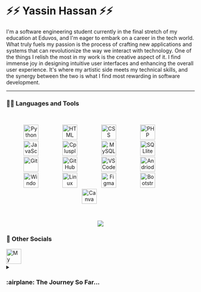 # ⚡⚡ Yassin Hassan ⚡⚡
<!--
**yh70692/yh70692** is a ✨ _special_ ✨ repository because its `README.md` (this file) appears on your GitHub profile.

Here are some ideas to get you started:

- 🔭 I’m currently working on ...
- 🌱 I’m currently learning ...
- 👯 I’m looking to collaborate on ...
- 🤔 I’m looking for help with ...
- 💬 Ask me about ...
- 📫 How to reach me: ...
- 😄 Pronouns: ...
- ⚡ Fun fact: ...
-->
I'm a software engineering student currently in the final stretch of my education at Eduvos, and I'm eager to embark on a career in the tech world. What truly fuels my passion is the process of crafting new applications and systems that can revolutionize the way we interact with technology. One of the things I relish the most in my work is the creative aspect of it. I find immense joy in designing intuitive user interfaces and enhancing the overall user experience. It's where my artistic side meets my technical skills, and the synergy between the two is what I find most rewarding in software development.

---

### 👨‍💻 Languages and Tools 

<br>

<p align="center">
<img  alt="Python" width="40px" style="padding-right:60px;" src="https://cdn.jsdelivr.net/gh/devicons/devicon/icons/python/python-plain.svg" />
<img  alt="HTML" width="40px" style="padding-right:60px;" src="https://cdn.jsdelivr.net/gh/devicons/devicon/icons/html5/html5-plain.svg" />
<img  alt="CSS" width="40px" style="padding-right:60px;" src="https://cdn.jsdelivr.net/gh/devicons/devicon/icons/css3/css3-plain.svg" />
<img  alt="PHP" width="40px" style="padding-right:60px;" src="https://cdn.jsdelivr.net/gh/devicons/devicon/icons/php/php-plain.svg" />       
<img  alt="JavaScript" width="40px" style="padding-right:60px;" src="https://cdn.jsdelivr.net/gh/devicons/devicon/icons/javascript/javascript-plain.svg" />
<img alt="Cplusplus" width="40px" style="padding-right:60px;"src="https://cdn.jsdelivr.net/gh/devicons/devicon/icons/cplusplus/cplusplus-plain.svg" />
<img  alt="MySQL" width="40px" style="padding-right:60px;" src="https://cdn.jsdelivr.net/gh/devicons/devicon/icons/mysql/mysql-original.svg" />
<img  alt="SQLlite" width="40px" style="padding-right:60px;" src="https://cdn.jsdelivr.net/gh/devicons/devicon/icons/sqlite/sqlite-original.svg" />
<img  alt="Git" width="40px" style="padding-right:60px;" src="https://cdn.jsdelivr.net/gh/devicons/devicon/icons/git/git-original.svg" />
<img  alt="GitHub" width="40px" style="padding-right:60px;" src="https://cdn.jsdelivr.net/gh/devicons/devicon/icons/github/github-original.svg" />
<img  alt="VSCode" width="40px" style="padding-right:60px;" img src="https://cdn.jsdelivr.net/gh/devicons/devicon/icons/vscode/vscode-original.svg" />
<img  alt="Andriod" width="40px" style="padding-right:60px;" src="https://cdn.jsdelivr.net/gh/devicons/devicon/icons/androidstudio/androidstudio-original.svg" />
<img  alt="Windows" width="40px" style="padding-right:60px;" src="https://cdn.jsdelivr.net/gh/devicons/devicon/icons/windows8/windows8-original.svg" />
<img  alt="Linux" width="40px" style="padding-right:60px;" src="https://cdn.jsdelivr.net/gh/devicons/devicon/icons/linux/linux-original.svg" />
<img  alt="Figma" width="40px" style="padding-right:60px;"src="https://cdn.jsdelivr.net/gh/devicons/devicon/icons/figma/figma-original.svg" />
<img alt="Bootstrap" width="40px" style="padding-right:60px;"src="https://cdn.jsdelivr.net/gh/devicons/devicon/icons/bootstrap/bootstrap-original.svg" />
<img alt="Canva" width="40px" style="padding-right:60px;"src="https://cdn.jsdelivr.net/gh/devicons/devicon/icons/canva/canva-original.svg" />

</p>

<br />
<p align="center">
  <img src= "https://i.giphy.com/media/q217GUnfKAmJlFcjBX/giphy.webp">
</p>

### 👋 Other Socials

<a href="https://www.linkedin.com/in/yassin-hassan-b3aa29262/">
  <img align="center" alt="My Linkedin" width="40px" src="https://cdn.jsdelivr.net/gh/devicons/devicon/icons/linkedin/linkedin-original.svg" />
</a>

     
<br>

<details>
 <summary><h3> :airplane: The Journey So Far...</h3></summary>
	My coding journey began with a humble and lesser-known application called Scratch, which turned out to be the gateway to my fascination with technology. This creative platform allowed me to explore not only the artistry of coding but also the fundamental concepts of programming. Through Scratch, I honed my skills in creating one-of-a-kind pieces of art, ranging from games and animations to music compositions. It was my initial foray into the world of information technology, and it ignited a passion that continues to burn brightly.

As I progressed through my computer science studies, I came to realize just how vast and dynamic the tech space truly is. My educational journey has been a captivating exploration, expanding my knowledge across various coding languages. I've delved into the versatility of Python, the web development trifecta of HTML, CSS, and JavaScript, and even ventured into the realms of PHP. These coding languages have become the tools I use to bring my creative visions to life and to build innovative solutions.

From the simplicity of Scratch to the complexity of Python and web technologies, my coding journey has been a rewarding evolution. I look forward to furthering my exploration of technology and leveraging my skills to contribute meaningfully to the ever-evolving field of information technology.
	</summery>






